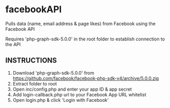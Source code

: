 # facebookAPI
Pulls data (name, email address & page likes) from Facebook using the Facebook API 

Requires 'php-graph-sdk-5.0.0' in the root folder to establish connection to the API

## INSTRUCTIONS ##

1. Download 'php-graph-sdk-5.0.0' from https://github.com/facebook/facebook-php-sdk-v4/archive/5.0.0.zip 
2. Extract folder to root
3. Open inc/config.php and enter your app ID & app secret
4. Add login-callback.php url to your Facebook App URL whitelist
5. Open login.php & click 'Login with Facebook'
